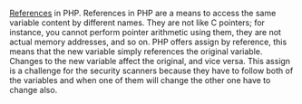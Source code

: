 [References](https://www.php.net/manual/en/language.references.whatare.php) in PHP. References in PHP are a means to access the same variable content by different names. They are not like C pointers; for instance, you cannot perform pointer arithmetic using them, they are not actual memory addresses, and so on. PHP offers assign by reference, this means that the new variable simply references the original variable. Changes to the new variable affect the original, and vice versa. This assign is a challenge for the security scanners because they have to follow both of the variables and when one of them will change the other one have to change also.